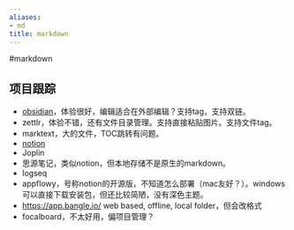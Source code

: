 ```yaml
---
aliases:
- md
title: markdown
---
```


#markdown 

## 项目跟踪

- [obsidian](obsidian.md)，体验很好，编辑适合在外部编辑？支持tag，支持双链。
- zettlr，体验不错，还有文件目录管理。支持直接粘贴图片。支持文件tag。
- marktext，大的文件，TOC跳转有问题。
- [notion](notion.md)
- Joplin
- 思源笔记，类似notion，但本地存储不是原生的markdown。
- logseq
- appflowy，号称notion的开源版，不知道怎么部署（mac友好？）。windows可以直接下载安装包，但还比较简陋，没有深色主题。
- https://app.bangle.io/ web based, offline, local folder，但会改格式
- focalboard，不太好用，偏项目管理？